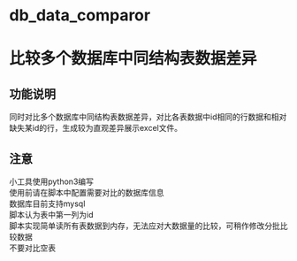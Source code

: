 # db_data_comparor
# 比较多个数据库中同结构表数据差异

## 功能说明
同时对比多个数据库中同结构表数据差异，对比各表数据中id相同的行数据和相对缺失某id的行，生成较为直观差异展示excel文件。

## 注意
小工具使用python3编写<br>
使用前请在脚本中配置需要对比的数据库信息<br>
数据库目前支持mysql<br>
脚本认为表中第一列为id<br>
脚本实现简单读所有表数据到内存，无法应对大数据量的比较，可稍作修改分批比较数据<br>
不要对比空表<br>
